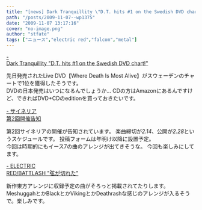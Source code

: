 ```yaml
---
title: "[news] Dark Tranquillity \"D.T. hits #1 on the Swedish DVD chart!\""
path: "/posts/2009-11-07--wp1375"
date: "2009-11-07 13:17:16"
cover: "no-image.png"
author: "stfate"
tags: ["ニュース","electric red","falcom","metal"]
---
```


<style type="text/css">
<!--
p {white-space: pre-wrap};
-->
</style>

<a  href="http://www.darktranquillity.com/realindex.html" target="_blank">- Dark Tranquillity "D.T. hits #1 on the Swedish DVD chart!"</a>
<div >先日発売されたLive DVD【Where Death Is Most Alive】がスウェーデンのチャートで1位を獲得したそうです。
<div >DVDの日本発売はいつになるんでしょうか…
CDの方はAmazonにあるんですけど、できればDVD+CDのeditionを買っておきたいです。</div></div>

<a  href="http://cineraria-tfs.net/" target="_blank">- サイネリア 第2回開催告知</a>
<div >第2回サイネリアの開催が告知されています。
楽曲締切が<em>2.14</em>、公開が<em>2.28</em>というスケジュールです。
投稿フォームは年明け以降に設置予定。
<div >今回は時期的にもイース7の曲のアレンジが出てきそうな。
今回も楽しみにしてます。</div></div>

<a  href="http://punya.jp/keikoku/" target="_blank">- ELECTRIC RED/BATTLASH "弦が切れた"</a>
<div >新作東方アレンジに収録予定の曲がそろっと掲載されてたりします。
<div >MeshuggahとかBlackとかVikingとかDeathrashな感じのアレンジが入るそうで。楽しみです。</div></div>